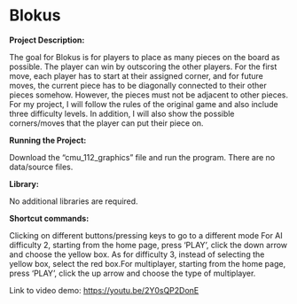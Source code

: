 # Blokus
**Project Description:**
    
The goal for Blokus is for players to place as many pieces on the board as possible. The player can win by outscoring the other players.
For the first move, each player has to start at their assigned corner, and for future moves, the current piece has to be diagonally connected
to their other pieces somehow. However, the pieces must not be adjacent to other pieces. For my project, I will follow the rules of the
original game and also include three difficulty levels. In addition, I will also show the possible corners/moves that the player can put their piece on. 


**Running the Project:**

Download the “cmu_112_graphics” file and run the program. There are no data/source files. 

**Library:**

No additional libraries are required.

**Shortcut commands:**    

Clicking on different buttons/pressing keys to go to a different mode
For AI difficulty 2, starting from the home page, press ‘PLAY’, click the down arrow and choose the yellow box. As for difficulty 3,
instead of selecting the yellow box, select the red box.For multiplayer, starting from the home page, press ‘PLAY’, click the up arrow
and choose the type of multiplayer. 

Link to video demo: https://youtu.be/2Y0sQP2DonE
